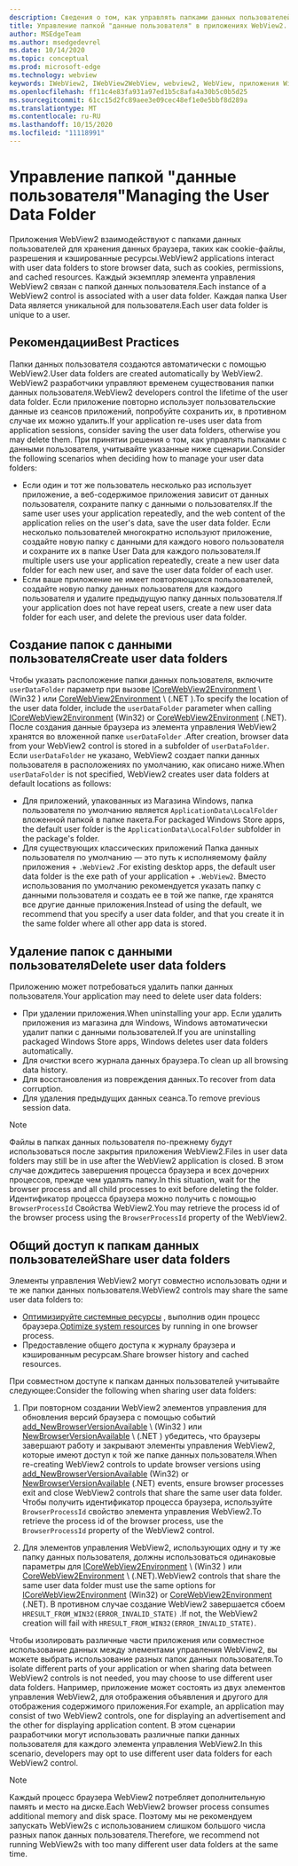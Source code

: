 ```yaml
---
description: Сведения о том, как управлять папками данных пользователей в приложениях WebView2
title: Управление папкой "данные пользователя" в приложениях WebView2.
author: MSEdgeTeam
ms.author: msedgedevrel
ms.date: 10/14/2020
ms.topic: conceptual
ms.prod: microsoft-edge
ms.technology: webview
keywords: IWebView2, IWebView2WebView, webview2, WebView, приложения Win32, Win32, EDGE, ICoreWebView2, ICoreWebView2Host, элемент управления "браузер", HTML EDGE, папка "данные пользователя"
ms.openlocfilehash: ff11c4e83fa931a97ed1b5c8afa4a30b5c0b5d25
ms.sourcegitcommit: 61cc15d2fc89aee3e09cec48ef1e0e5bbf8d289a
ms.translationtype: MT
ms.contentlocale: ru-RU
ms.lasthandoff: 10/15/2020
ms.locfileid: "11118991"
---
```

# <span data-ttu-id="e5674-104">Управление папкой "данные пользователя"</span><span class="sxs-lookup"><span data-stu-id="e5674-104">Managing the User Data Folder</span></span>  

<span data-ttu-id="e5674-105">Приложения WebView2 взаимодействуют с папками данных пользователей для хранения данных браузера, таких как cookie-файлы, разрешения и кэшированные ресурсы.</span><span class="sxs-lookup"><span data-stu-id="e5674-105">WebView2 applications interact with user data folders to store browser data, such as cookies, permissions, and cached resources.</span></span>  <span data-ttu-id="e5674-106">Каждый экземпляр элемента управления WebView2 связан с папкой данных пользователя.</span><span class="sxs-lookup"><span data-stu-id="e5674-106">Each instance of a WebView2 control is associated with a user data folder.</span></span>  <span data-ttu-id="e5674-107">Каждая папка User Data является уникальной для пользователя.</span><span class="sxs-lookup"><span data-stu-id="e5674-107">Each user data folder is unique to a user.</span></span>  

## <span data-ttu-id="e5674-108">Рекомендации</span><span class="sxs-lookup"><span data-stu-id="e5674-108">Best Practices</span></span>  

<span data-ttu-id="e5674-109">Папки данных пользователя создаются автоматически с помощью WebView2.</span><span class="sxs-lookup"><span data-stu-id="e5674-109">User data folders are created automatically by WebView2.</span></span>  <span data-ttu-id="e5674-110">WebView2 разработчики управляют временем существования папки данных пользователя.</span><span class="sxs-lookup"><span data-stu-id="e5674-110">WebView2 developers control the lifetime of the user data folder.</span></span>  <span data-ttu-id="e5674-111">Если приложение повторно использует пользовательские данные из сеансов приложений, попробуйте сохранить их, в противном случае их можно удалить.</span><span class="sxs-lookup"><span data-stu-id="e5674-111">If your application re-uses user data from application sessions, consider saving the user data folders, otherwise you may delete them.</span></span>  <span data-ttu-id="e5674-112">При принятии решения о том, как управлять папками с данными пользователя, учитывайте указанные ниже сценарии.</span><span class="sxs-lookup"><span data-stu-id="e5674-112">Consider the following scenarios when deciding how to manage your user data folders:</span></span>  

*   <span data-ttu-id="e5674-113">Если один и тот же пользователь несколько раз использует приложение, а веб-содержимое приложения зависит от данных пользователя, сохраните папку с данными о пользователях.</span><span class="sxs-lookup"><span data-stu-id="e5674-113">If the same user uses your application repeatedly, and the web content of the application relies on the user's data, save the user data folder.</span></span>  <span data-ttu-id="e5674-114">Если несколько пользователей многократно используют приложение, создайте новую папку с данными для каждого нового пользователя и сохраните их в папке User Data для каждого пользователя.</span><span class="sxs-lookup"><span data-stu-id="e5674-114">If multiple users use your application repeatedly, create a new user data folder for each new user, and save the user data folder of each user.</span></span>
*   <span data-ttu-id="e5674-115">Если ваше приложение не имеет повторяющихся пользователей, создайте новую папку данных пользователя для каждого пользователя и удалите предыдущую папку данных пользователя.</span><span class="sxs-lookup"><span data-stu-id="e5674-115">If your application does not have repeat users, create a new user data folder for each user, and delete the previous user data folder.</span></span>  

## <span data-ttu-id="e5674-116">Создание папок с данными пользователя</span><span class="sxs-lookup"><span data-stu-id="e5674-116">Create user data folders</span></span>  

<span data-ttu-id="e5674-117">Чтобы указать расположение папки данных пользователя, включите `userDataFolder` параметр при вызове [ICoreWebView2Environment](/microsoft-edge/webview2/reference/win32/icorewebview2environment) \ (Win32 \) или [CoreWebView2Environment](/dotnet/api/microsoft.web.webview2.core.corewebview2environment) \ (.NET \).</span><span class="sxs-lookup"><span data-stu-id="e5674-117">To specify the location of the user data folder, include the `userDataFolder` parameter when calling [ICoreWebView2Environment](/microsoft-edge/webview2/reference/win32/icorewebview2environment) \(Win32\) or [CoreWebView2Environment](/dotnet/api/microsoft.web.webview2.core.corewebview2environment) \(.NET\).</span></span>  <span data-ttu-id="e5674-118">После создания данные браузера из элемента управления WebView2 хранятся во вложенной папке `userDataFolder` .</span><span class="sxs-lookup"><span data-stu-id="e5674-118">After creation, browser data from your WebView2 control is stored in a subfolder of `userDataFolder`.</span></span>  <span data-ttu-id="e5674-119">Если `userDataFolder` не указано, WebView2 создает папки данных пользователя в расположениях по умолчанию, как описано ниже.</span><span class="sxs-lookup"><span data-stu-id="e5674-119">When `userDataFolder` is not specified, WebView2 creates user data folders at default locations as follows:</span></span>  

*   <span data-ttu-id="e5674-120">Для приложений, упакованных из Магазина Windows, папка пользователя по умолчанию является `ApplicationData\LocalFolder` вложенной папкой в папке пакета.</span><span class="sxs-lookup"><span data-stu-id="e5674-120">For packaged Windows Store apps, the default user folder is the `ApplicationData\LocalFolder` subfolder in the package's  folder.</span></span>  
*   <span data-ttu-id="e5674-121">Для существующих классических приложений Папка данных пользователя по умолчанию — это путь к исполняемому файлу приложения + `.WebView2` .</span><span class="sxs-lookup"><span data-stu-id="e5674-121">For existing desktop apps, the default user data folder is the exe path of your application + `.WebView2`.</span></span>  <span data-ttu-id="e5674-122">Вместо использования по умолчанию рекомендуется указать папку с данными пользователя и создать ее в той же папке, где хранятся все другие данные приложения.</span><span class="sxs-lookup"><span data-stu-id="e5674-122">Instead of using the default, we recommend that you specify a user data folder, and that you create it in the same folder where all other app data is stored.</span></span>  

## <span data-ttu-id="e5674-123">Удаление папок с данными пользователя</span><span class="sxs-lookup"><span data-stu-id="e5674-123">Delete user data folders</span></span>  

<span data-ttu-id="e5674-124">Приложению может потребоваться удалить папки данных пользователя.</span><span class="sxs-lookup"><span data-stu-id="e5674-124">Your application may need to delete user data folders:</span></span>  

*   <span data-ttu-id="e5674-125">При удалении приложения.</span><span class="sxs-lookup"><span data-stu-id="e5674-125">When uninstalling your app.</span></span>  <span data-ttu-id="e5674-126">Если удалить приложения из магазина для Windows, Windows автоматически удалит папки с данными пользователей.</span><span class="sxs-lookup"><span data-stu-id="e5674-126">If you are uninstalling packaged Windows Store apps, Windows deletes user data folders automatically.</span></span>  
*   <span data-ttu-id="e5674-127">Для очистки всего журнала данных браузера.</span><span class="sxs-lookup"><span data-stu-id="e5674-127">To clean up all browsing data history.</span></span>  
*   <span data-ttu-id="e5674-128">Для восстановления из повреждения данных.</span><span class="sxs-lookup"><span data-stu-id="e5674-128">To recover from data corruption.</span></span>  
*   <span data-ttu-id="e5674-129">Для удаления предыдущих данных сеанса.</span><span class="sxs-lookup"><span data-stu-id="e5674-129">To remove previous session data.</span></span>  

> [!NOTE]
> <span data-ttu-id="e5674-130">Файлы в папках данных пользователя по-прежнему будут использоваться после закрытия приложения WebView2.</span><span class="sxs-lookup"><span data-stu-id="e5674-130">Files in user data folders may still be in use after the WebView2 application is closed.</span></span>  <span data-ttu-id="e5674-131">В этом случае дождитесь завершения процесса браузера и всех дочерних процессов, прежде чем удалять папку.</span><span class="sxs-lookup"><span data-stu-id="e5674-131">In this situation, wait for the browser process and all child processes to exit before deleting the folder.</span></span>  <span data-ttu-id="e5674-132">Идентификатор процесса браузера можно получить с помощью `BrowserProcessId` Свойства WebView2.</span><span class="sxs-lookup"><span data-stu-id="e5674-132">You may retrieve the process id of the browser process using the `BrowserProcessId` property of the WebView2.</span></span>  

## <span data-ttu-id="e5674-133">Общий доступ к папкам данных пользователей</span><span class="sxs-lookup"><span data-stu-id="e5674-133">Share user data folders</span></span>  

<span data-ttu-id="e5674-134">Элементы управления WebView2 могут совместно использовать одни и те же папки данных пользователя.</span><span class="sxs-lookup"><span data-stu-id="e5674-134">WebView2 controls may share the same user data folders to:</span></span>  

*   <span data-ttu-id="e5674-135">[Оптимизируйте системные ресурсы](../concepts/process-model.md) , выполнив один процесс браузера.</span><span class="sxs-lookup"><span data-stu-id="e5674-135">[Optimize system resources](../concepts/process-model.md) by running in one browser process.</span></span>  
*   <span data-ttu-id="e5674-136">Предоставление общего доступа к журналу браузера и кэшированным ресурсам.</span><span class="sxs-lookup"><span data-stu-id="e5674-136">Share browser history and cached resources.</span></span>  

<span data-ttu-id="e5674-137">При совместном доступе к папкам данных пользователей учитывайте следующее:</span><span class="sxs-lookup"><span data-stu-id="e5674-137">Consider the following when sharing user data folders:</span></span>  

1.  <span data-ttu-id="e5674-138">При повторном создании WebView2 элементов управления для обновления версий браузера с помощью событий [add_NewBrowserVersionAvailable](/microsoft-edge/webview2/reference/win32/icorewebview2environment#add_newbrowserversionavailable) \ (Win32 \) или [NewBrowserVersionAvailable](/dotnet/api/microsoft.web.webview2.core.corewebview2environment.newbrowserversionavailable) \ (.NET \) убедитесь, что браузеры завершают работу и закрывают элементы управления WebView2, которые имеют доступ к той же папке данных пользователя.</span><span class="sxs-lookup"><span data-stu-id="e5674-138">When re-creating WebView2 controls to update browser versions using [add_NewBrowserVersionAvailable](/microsoft-edge/webview2/reference/win32/icorewebview2environment#add_newbrowserversionavailable) \(Win32\) or [NewBrowserVersionAvailable](/dotnet/api/microsoft.web.webview2.core.corewebview2environment.newbrowserversionavailable) \(.NET\) events, ensure browser processes exit and close WebView2 controls that share the same user data folder.</span></span>  <span data-ttu-id="e5674-139">Чтобы получить идентификатор процесса браузера, используйте `BrowserProcessId` свойство элемента управления WebView2.</span><span class="sxs-lookup"><span data-stu-id="e5674-139">To retrieve the process id of the browser process, use the `BrowserProcessId` property of the WebView2 control.</span></span>  

2.  <span data-ttu-id="e5674-140">Для элементов управления WebView2, использующих одну и ту же папку данных пользователя, должны использоваться одинаковые параметры для [ICoreWebView2Environment](/microsoft-edge/webview2/reference/win32/icorewebview2environment) \ (Win32 \) или [CoreWebView2Environment](/dotnet/api/microsoft.web.webview2.core.corewebview2environment) \ (.NET).</span><span class="sxs-lookup"><span data-stu-id="e5674-140">WebView2 controls that share the same user data folder must use the same options for [ICoreWebView2Environment](/microsoft-edge/webview2/reference/win32/icorewebview2environment) \(Win32\) or [CoreWebView2Environment](/dotnet/api/microsoft.web.webview2.core.corewebview2environment) \(.NET\).</span></span>  <span data-ttu-id="e5674-141">В противном случае создание WebView2 завершается сбоем `HRESULT_FROM_WIN32(ERROR_INVALID_STATE)` .</span><span class="sxs-lookup"><span data-stu-id="e5674-141">If not, the WebView2 creation will fail with `HRESULT_FROM_WIN32(ERROR_INVALID_STATE)`.</span></span>  

<span data-ttu-id="e5674-142">Чтобы изолировать различные части приложения или совместное использование данных между элементами управления WebView2, вы можете выбрать использование разных папок данных пользователя.</span><span class="sxs-lookup"><span data-stu-id="e5674-142">To isolate different parts of your application or when sharing data between WebView2 controls is not needed, you may choose to use different user data folders.</span></span>  <span data-ttu-id="e5674-143">Например, приложение может состоять из двух элементов управления WebView2, для отображения объявления и другого для отображения содержимого приложения.</span><span class="sxs-lookup"><span data-stu-id="e5674-143">For example, an application may consist of two WebView2 controls, one for displaying an advertisement and the other for displaying application content.</span></span>  <span data-ttu-id="e5674-144">В этом сценарии разработчики могут использовать различные папки данных пользователя для каждого элемента управления WebView2.</span><span class="sxs-lookup"><span data-stu-id="e5674-144">In this scenario, developers may opt to use different user data folders for each WebView2 control.</span></span>  

> [!NOTE]
> <span data-ttu-id="e5674-145">Каждый процесс браузера WebView2 потребляет дополнительную память и место на диске.</span><span class="sxs-lookup"><span data-stu-id="e5674-145">Each WebView2 browser process consumes additional memory and disk space.</span></span>  <span data-ttu-id="e5674-146">Поэтому мы не рекомендуем запускать WebView2s с использованием слишком большого числа разных папок данных пользователя.</span><span class="sxs-lookup"><span data-stu-id="e5674-146">Therefore, we recommend not running WebView2s with too many different user data folders at the same time.</span></span>  

